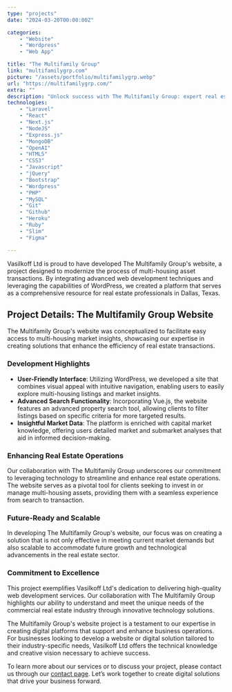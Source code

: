 ```yaml
---
type: "projects"
date: "2024-03-20T00:00:00Z"

categories: 
    - "Website"
    - "Wordpress"
    - "Web App"

title: "The Multifamily Group"
link: "multifamilygrp.com"
picture: "/assets/portfolio/multifamilygrp.webp"
url: "https://multifamilygrp.com/"
extra: ""
description: "Unlock success with The Multifamily Group: expert real estate web development in Dallas, Texas. Specializing in multi-housing asset transactions for impactful results."
technologies: 
    - "Laravel"
    - "React"
    - "Next.js"
    - "NodeJS"
    - "Express.js"
    - "MongoDB"
    - "OpenAI"
    - "HTML5"
    - "CSS3"
    - "Javascript"
    - "jQuery"
    - "Bootstrap"
    - "Wordpress"
    - "PHP"
    - "MySQL"
    - "Git"
    - "Github"
    - "Heroku"
    - "Ruby"
    - "Slim"
    - "Figma"

---
```

Vasilkoff Ltd is proud to have developed The Multifamily Group's website, a project designed to modernize the process of multi-housing asset transactions. By integrating advanced web development techniques and leveraging the capabilities of WordPress, we created a platform that serves as a comprehensive resource for real estate professionals in Dallas, Texas.

## Project Details: The Multifamily Group Website
The Multifamily Group's website was conceptualized to facilitate easy access to multi-housing market insights, showcasing our expertise in creating solutions that enhance the efficiency of real estate transactions.

### Development Highlights
- **User-Friendly Interface**: Utilizing WordPress, we developed a site that combines visual appeal with intuitive navigation, enabling users to easily explore multi-housing listings and market insights.
- **Advanced Search Functionality**: Incorporating Vue.js, the website features an advanced property search tool, allowing clients to filter listings based on specific criteria for more targeted results.
- **Insightful Market Data**: The platform is enriched with capital market knowledge, offering users detailed market and submarket analyses that aid in informed decision-making.

### Enhancing Real Estate Operations
Our collaboration with The Multifamily Group underscores our commitment to leveraging technology to streamline and enhance real estate operations. The website serves as a pivotal tool for clients seeking to invest in or manage multi-housing assets, providing them with a seamless experience from search to transaction.

### Future-Ready and Scalable
In developing The Multifamily Group's website, our focus was on creating a solution that is not only effective in meeting current market demands but also scalable to accommodate future growth and technological advancements in the real estate sector.

### Commitment to Excellence
This project exemplifies Vasilkoff Ltd's dedication to delivering high-quality web development services. Our collaboration with The Multifamily Group highlights our ability to understand and meet the unique needs of the commercial real estate industry through innovative technology solutions.

The Multifamily Group's website project is a testament to our expertise in creating digital platforms that support and enhance business operations. For businesses looking to develop a website or digital solution tailored to their industry-specific needs, Vasilkoff Ltd offers the technical knowledge and creative vision necessary to achieve success.

To learn more about our services or to discuss your project, please contact us through our [contact page](https://vasilkoff.com/contact-us). Let’s work together to create digital solutions that drive your business forward.